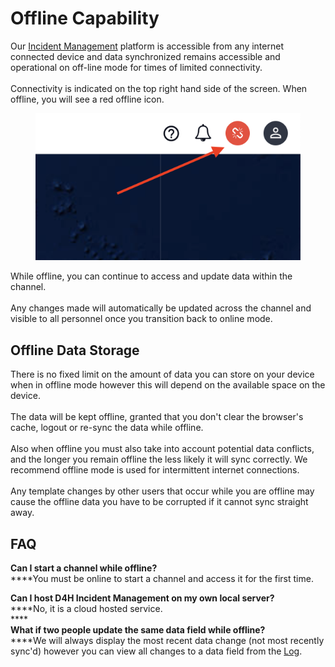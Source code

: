 # Offline Capability

Our [Incident Management](../getting-started.md) platform is accessible from any internet connected device and data synchronized remains accessible and operational on off-line mode for times of limited connectivity. \
\
Connectivity is indicated on the top right hand side of the screen. When offline, you will see a red offline icon.

<figure><img src="../../.gitbook/assets/Screen Shot 2022-10-12 at 1.37.53 PM.png" alt=""><figcaption></figcaption></figure>

While offline, you can continue to access and update data within the channel.\
\
Any changes made will automatically be updated across the channel and visible to all personnel once you transition back to online mode.

## Offline Data Storage

There is no fixed limit on the amount of data you can store on your device when in offline mode however this will depend on the available space on the device.\
\
The data will be kept offline, granted that you don't clear the browser's cache, logout or re-sync the data while offline.\
\
Also when offline you must also take into account potential data conflicts, and the longer you remain offline the less likely it will sync correctly. We recommend offline mode is used for intermittent internet connections.\
\
Any template changes by other users that occur while you are offline may cause the offline data you have to be corrupted if it cannot sync straight away.

## FAQ

**Can I start a channel while offline?**\
****You must be online to start a channel and access it for the first time.

**Can I host D4H Incident Management on my own local server?**\
****No, it is a cloud hosted service.\
****\
**What if two people update the same data field while offline?**\
****We will always display the most recent data change (not most recently sync'd) however you can view all changes to a data field from the [Log](../situation/viewing-the-audit-trail.md).
